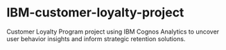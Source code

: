 # IBM-customer-loyalty-project
Customer Loyalty Program project using IBM Cognos Analytics to uncover user behavior insights and inform strategic retention solutions.
